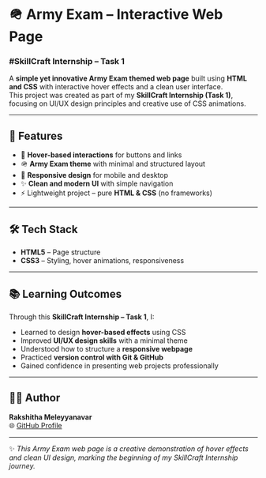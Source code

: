 # 🪖 Army Exam – Interactive Web Page  
### #SkillCraft Internship – Task 1  

A **simple yet innovative Army Exam themed web page** built using **HTML and CSS** with interactive hover effects and a clean user interface.  
This project was created as part of my **SkillCraft Internship (Task 1)**, focusing on UI/UX design principles and creative use of CSS animations.  

---

## 🌟 Features  
- 🎨 **Hover-based interactions** for buttons and links  
- 🪖 **Army Exam theme** with minimal and structured layout  
- 📱 **Responsive design** for mobile and desktop  
- ✨ **Clean and modern UI** with simple navigation  
- ⚡ Lightweight project – pure **HTML & CSS** (no frameworks)  

---

## 🛠️ Tech Stack  
- **HTML5** – Page structure  
- **CSS3** – Styling, hover animations, responsiveness  

---

## 📚 Learning Outcomes  
Through this **SkillCraft Internship – Task 1**, I:  
- Learned to design **hover-based effects** using CSS  
- Improved **UI/UX design skills** with a minimal theme  
- Understood how to structure a **responsive webpage**  
- Practiced **version control with Git & GitHub**  
- Gained confidence in presenting web projects professionally  

---

## 👩‍💻 Author  
**Rakshitha Meleyyanavar**  
🌐 [GitHub Profile](https://github.com/RakshithaMeleyyanavar)  

---

✨ *This Army Exam web page is a creative demonstration of hover effects and clean UI design, marking the beginning of my SkillCraft Internship journey.*  

